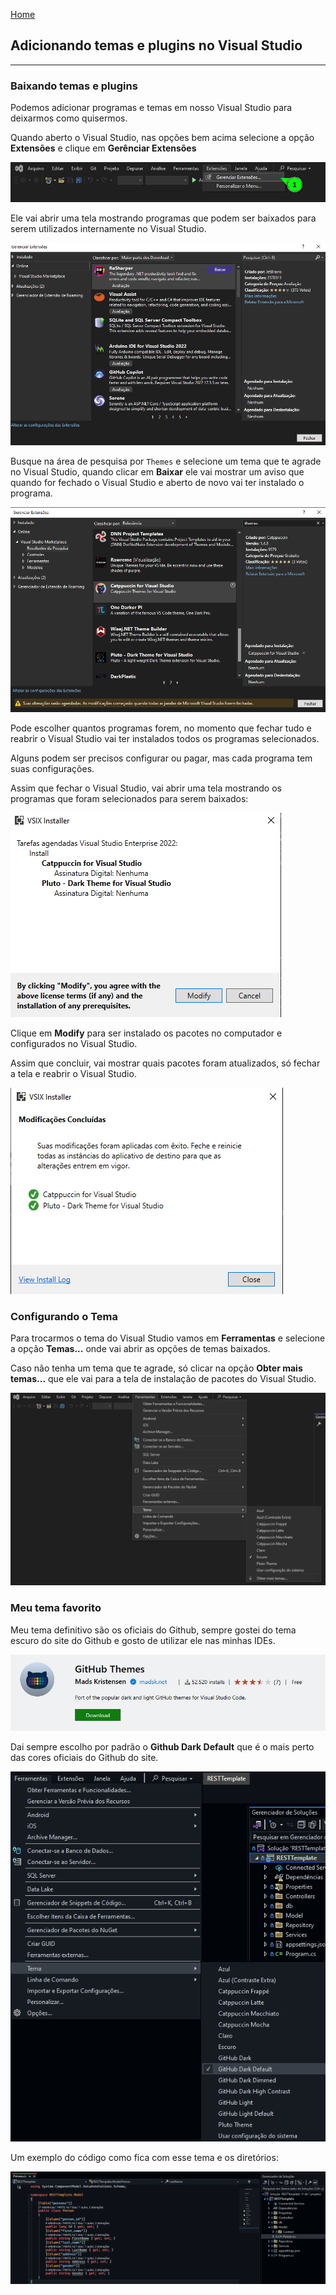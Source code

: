 [Home](README.md)

## Adicionando temas e plugins no Visual Studio

---

### Baixando temas e plugins

Podemos adicionar programas e temas em nosso Visual Studio para deixarmos como quisermos.

Quando aberto o Visual Studio, nas opções bem acima selecione a opção __Extensões__ e clique em __Gerênciar Extensões__

![](images/vs_manage_extensions1.png)

Ele vai abrir uma tela mostrando programas que podem ser baixados para serem utilizados internamente no Visual Studio.

![](images/vs_extension_screen.png)

Busque na área de pesquisa por `Themes` e selecione um tema que te agrade no Visual Studio, quando clicar em __Baixar__ ele vai mostrar um aviso que quando for fechado o Visual Studio e aberto de novo vai ter instalado o programa.

![](images/vs_theme_selected.png)

Pode escolher quantos programas forem, no momento que fechar tudo e reabrir o Visual Studio vai ter instalados todos os programas selecionados.

Alguns podem ser precisos configurar ou pagar, mas cada programa tem suas configurações.

Assim que fechar o Visual Studio, vai abrir uma tela mostrando os programas que foram selecionados para serem baixados:

![](images/vs_show_extensions_to_download.png)

Clique em __Modify__ para ser instalado os pacotes no computador e configurados no Visual Studio.

Assim que concluir, vai mostrar quais pacotes foram atualizados, só fechar a tela e reabrir o Visual Studio.

![](images/vs_packages_installed.png)

### Configurando o Tema

Para trocarmos o tema do Visual Studio vamos em __Ferramentas__ e selecione a opção __Temas...__ onde vai abrir as opções de temas baixados.

Caso não tenha um tema que te agrade, só clicar na opção __Obter mais temas...__ que ele vai para a tela de instalação de pacotes do Visual Studio.

![](images/vs_themes_options.png)

### Meu tema favorito

Meu tema definitivo são os oficiais do Github, sempre gostei do tema escuro do site do Github e gosto de utilizar ele nas minhas IDEs.

![](images/vs_github_theme.png)

Dai sempre escolho por padrão o __Github Dark Default__ que é o mais perto das cores oficiais do Github do site.

![](images/vs_theme_dark_default.png)

Um exemplo do código como fica com esse tema e os diretórios:

![](images/vs_theme_code.png)

